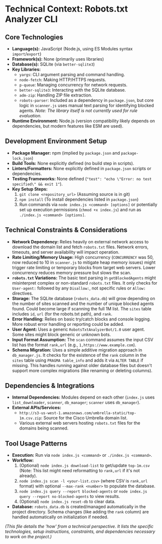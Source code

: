 # Technical Context: Robots.txt Analyzer CLI

## Core Technologies

- **Language(s):** JavaScript (Node.js, using ES Modules syntax `import`/`export`)
- **Framework(s):** None (primarily uses libraries)
- **Database(s):** SQLite (via `better-sqlite3`)
- **Key Libraries:**
  - `yargs`: CLI argument parsing and command handling.
  - `node-fetch`: Making HTTP/HTTPS requests.
  - `p-queue`: Managing concurrency for network requests.
  - `better-sqlite3`: Interacting with the SQLite database.
  - `adm-zip`: Handling ZIP file extraction.
  - `robots-parser`: Included as a dependency in `package.json`, but core logic in `scanner.js` uses manual text parsing for identifying blocked agents. _Note: The library itself is not currently used for rule evaluation._
- **Runtime Environment:** Node.js (version compatibility likely depends on dependencies, but modern features like ESM are used).

## Development Environment Setup

- **Package Manager:** npm (implied by `package.json` and `package-lock.json`)
- **Build Tools:** None explicitly defined (no build step in scripts).
- **Linters/Formatters:** None explicitly defined in `package.json` scripts or dependencies.
- **Testing Frameworks:** None defined (`"test": "echo \"Error: no test specified\" && exit 1"`).
- **Key Setup Steps:**
  1.  `git clone <repository_url>` (Assuming source is in git)
  2.  `npm install` (To install dependencies listed in `package.json`)
  3.  Run commands via `node index.js <command> [options]` or potentially set up execution permissions (`chmod +x index.js`) and run as `./index.js <command> [options]`.

## Technical Constraints & Considerations

- **Network Dependency:** Relies heavily on external network access to download the domain list and fetch `robots.txt` files. Network errors, timeouts, and server availability will impact operation.
- **Rate Limiting/Memory Usage:** High concurrency (`CONCURRENCY` was 50, now reduced to 10 in `scanner.js` to mitigate heap memory issues) might trigger rate limiting or temporary blocks from target web servers. Lower concurrency reduces memory pressure but slows the scan.
- **`robots.txt` Variations:** The basic text parsing in `getBlockedAgents` might misinterpret complex or non-standard `robots.txt` files. It only checks for `User-agent:` followed by any `Disallow:`, not specific rules or `Allow:` directives.
- **Storage:** The SQLite database (`robots_data.db`) will grow depending on the number of sites scanned and the number of unique blocked agents found. Could become large if scanning the full 1M list. The `sites` table includes `id`, `url` (for the robots.txt path), and `rank`.
- **Error Handling:** Relies on basic try/catch blocks and console logging. More robust error handling or reporting could be added.
- **User Agent:** Uses a generic `RobotsTxtAnalyzerBot/1.0` user agent. Some sites might block generic or unknown bots.
- **Input Format Assumption:** The `scan` command assumes the input CSV list has the format `rank,url` (e.g., `1,https://www.example.com`).
- **Schema Migration:** Uses a simple additive migration approach in `db_manager.js`. It checks for the existence of the `rank` column in the `sites` table using `PRAGMA table_info` and adds it via `ALTER TABLE` if missing. This handles running against older database files but doesn't support more complex migrations (like renaming or deleting columns).

## Dependencies & Integrations

- **Internal Dependencies:** Modules depend on each other (`index.js` uses `list_downloader`, `scanner`, `db_manager`; `scanner` uses `db_manager`).
- **External APIs/Services:**
  - `http://s3-us-west-1.amazonaws.com/umbrella-static/top-1m.csv.zip`: Source for the Cisco Umbrella domain list.
  - Various external web servers hosting `robots.txt` files for the domains being scanned.

## Tool Usage Patterns

- **Execution:** Run via `node index.js <command>` or `./index.js <command>`.
- **Workflow:**
  1.  (Optional) `node index.js download-list` to get/update `top-1m.csv` (Note: This list might need reformatting to `rank,url` if it's not already).
  2.  `node index.js scan -l <your-list.csv>` (where CSV is `rank,url` format) with optional `--max-rank <number>` to populate the database.
  3.  `node index.js query --report blocked-agents` or `node index.js query --report no-blocked-agents` to view results.
  4.  (Optional) `node index.js reset-db` to clear data.
- **Database:** `robots_data.db` is created/managed automatically in the project directory. Schema changes (like adding the `rank` column) are handled automatically on initialization if needed.

_(This file details the 'how' from a technical perspective. It lists the specific technologies, setup instructions, constraints, and dependencies necessary to work on the project.)_
